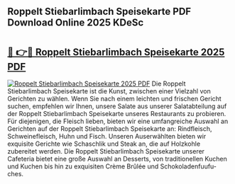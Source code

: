 ## Roppelt Stiebarlimbach Speisekarte PDF Download Online 2025 KDeSc

# <h2><a href="http://gcb3n0t.nevu.top/?p=Roppelt+Stiebarlimbach+Speisekarte">🔗 👉🔴 Roppelt Stiebarlimbach Speisekarte 2025 PDF</a></h2>

[![Roppelt Stiebarlimbach Speisekarte 2025 PDF](https://i.imgur.com/dBaPXMq.png)](http://gcb3n0t.nevu.top/?p=Roppelt+Stiebarlimbach+Speisekarte)
Die Roppelt Stiebarlimbach Speisekarte ist die Kunst, zwischen einer Vielzahl von Gerichten zu wählen. Wenn Sie nach einem leichten und frischen Gericht suchen, empfehlen wir Ihnen, unsere Salate aus unserer Salatabteilung auf der Roppelt Stiebarlimbach Speisekarte unseres Restaurants zu probieren. Für diejenigen, die Fleisch lieben, bieten wir eine umfangreiche Auswahl an Gerichten auf der Roppelt Stiebarlimbach Speisekarte an: Rindfleisch, Schweinefleisch, Huhn und Fisch. Unseren Auserwählten bieten wir exquisite Gerichte wie Schaschlik und Steak an, die auf Holzkohle zubereitet werden. Die Roppelt Stiebarlimbach Speisekarte unserer Cafeteria bietet eine große Auswahl an Desserts, von traditionellen Kuchen und Kuchen bis hin zu exquisiten Crème Brûlée und Schokoladenfuufu-ches.
